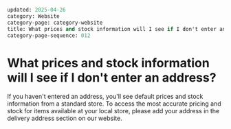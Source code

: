```meta
updated: 2025-04-26
category: Website
category-page: category-website
title: What prices and stock information will I see if I don't enter an address?
category-page-sequence: 012
```
# What prices and stock information will I see if I don't enter an address?

If you haven't entered an address, you'll see default prices and stock information from a standard store. To access the most accurate pricing and stock for items available at your local store, please add your address in the delivery address section on our website. 